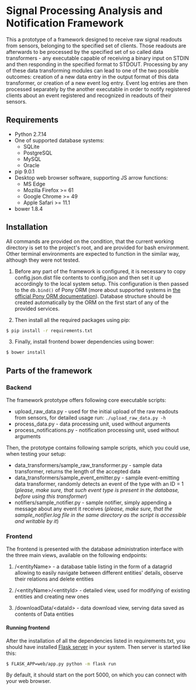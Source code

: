 Signal Processing Analysis and Notification Framework
=====================================================

This a prototype of a framework designed to receive raw signal readouts from sensors, belonging to the specified set of
clients. Those readouts are afterwards to be processed by the specified set of so called data transformers - any
executable capable of receiving a binary input on STDIN and then responding in the specified format to STDOUT.
Processing by any of these data transforming modules can lead to one of the two possible outcomes: creation of a new
data entry in the output format of this data transformer, or creation of a new event log entry. Event log entries are
then processed separately by the another executable in order to notify registered clients about an event registered and
recognized in readouts of their sensors.

Requirements
------------
* Python 2.7.14
* One of supported database systems:
	* SQLite
	* PostgreSQL
	* MySQL
	* Oracle
* pip 9.0.1
* Desktop web browser software, supporting JS arrow functions:
	* MS Edge
	* Mozilla Firefox >= 61
	* Google Chrome >= 49
	* Apple Safari >= 11.1
* bower 1.8.4

Installation
------------

All commands are provided on the condition, that the current working directory is set to the project's root, and are
provided for bash environment. Other terminal environments are expected to function in the similar way, although they
were not tested.  

1. Before any part of the framework is configured, it is necessary to copy config.json.dist file contents to config.json
and then set it up accordingly to the local system setup. This configuration is then passed to the `db.bind()` of Pony
ORM (more about supported systems in [the official Pony ORM documentation](https://docs.ponyorm.com/database.html)).
Database structure should be created automatically by the ORM on the first start of any of the provided services.

2. Then install all the required packages using pip:
```bash
$ pip install -r requirements.txt
```

3. Finally, install frontend bower dependencies using bower:
```bash
$ bower install
```

Parts of the framework
----------------------

### Backend

The framework prototype offers following core executable scripts:

* upload_raw_data.py - used for the initial upload of the raw readouts from sensors, for detailed usage run: 
	`./upload_raw_data.py -h `
* process_data.py - data processing unit, used without arguments
* process_notifications.py - notification processing unit, used without arguments

Then, the prototype contains following sample scripts, which you could use, when testing your setup:

* data_transformers/sample_raw_transformer.py - sample data transformer, returns the length of the accepted data
* data_transformers/sample_event_emitter.py - sample event-emitting data transformer, randomly detects an event of the
	type with an ID = 1 (*please, make sure, that such event type is present in the database, before using this
	transformer*) 
* notifiers/sample_notifier.py - sample notifier, simply appending a message about any event it receives (*please, make
	sure, that the sample_notifier.log file in the same directory as the script is accessible and writable by it*)
	
### Frontend

The frontend is presented with the database administration interface with the three main views, available on the
following endpoints:

1. /\<entityName\> - a database table listing in the form of a datagrid allowing to easily navigate between different
	entities' details, observe their relations and delete entities
	
2. /\<entityName\>/\<entityId\> - detailed view, used for modifying of existing entities and creating new ones

3. /downloadData/\<dataId\> - data download view, serving data saved as contents of Data entities

#### Running frontend

After the installation of all the dependencies listed in requirements.txt, you should have installed
[Flask server](http://flask.pocoo.org/) in your system. Then server is started like this:

```bash
$ FLASK_APP=web/app.py python -m flask run
```

By default, it should start on the port 5000, on which you can connect with your web browser.